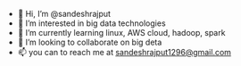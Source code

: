 - 👋 Hi, I’m @sandeshrajput
- 👀 I’m interested in big data technologies
- 🌱 I’m currently learning linux, AWS cloud, hadoop, spark
- 💞️ I’m looking to collaborate on big deta
- 📫 you can to reach me at sandeshrajput1296@gmail.com

<!---
sandeshrajput/sandeshrajput is a ✨ special ✨ repository because its `README.md` (this file) appears on your GitHub profile.
You can click the Preview link to take a look at your changes.
--->
